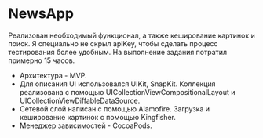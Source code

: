 
# NewsApp

Реализован необходимый функционал, а также кеширование картинок и поиск. Я специально не скрыл apiKey, чтобы сделать процесс тестирования более удобным. На выполнение задания потратил примерно 15 часов.


- Архитектура - MVP.
- Для описания UI использовался UIKit, SnapKit. Коллекция реализована с помощью UICollectionViewCompositionalLayout и UICollectionViewDiffableDataSource.
- Cетевой слой написан с помощью Alamofire. Загрузка и кеширование картинок с помощью Kingfisher.
- Менеджер зависимостей - CocoaPods. 

